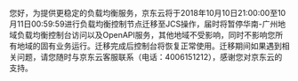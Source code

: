 <p>您好，为提供更稳定的负载均衡服务，京东云将于2018年10月10日21:00:00至10月11日00:59:59进行负载均衡控制节点迁移至JCS操作，届时将暂停华南-广州地域负载均衡控制台访问以及OpenAPI服务，其他地域不受影响，同时不影响您所有地域的固有业务运行。迁移完成后控制台将恢复正常使用。迁移期间如果遇到相关问题，请您随时与京东云客服联系（电话：4006151212），感谢您对京东云的支持。</p>
<p><br/></p>
